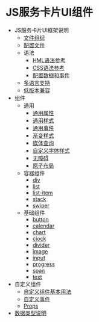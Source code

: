 # JS服务卡片UI组件

- JS服务卡片UI框架说明
    - [文件组织](js-service-widget-file.md)
    - [配置文件](js-service-widget-config-file.md)
    - 语法
        - [HML语法参考](js-service-widget-syntax-hml.md)
        - [CSS语法参考](js-service-widget-syntax-css.md)
        - [配置数据和事件](js-service-widget-configuration.md)
    - [多语言支持](js-service-widget-multiple-languages.md)
    - [低版本兼容](js-service-widget-version-compatibility.md)
- 组件
    - 通用
        - [通用属性](js-service-widget-common-attributes.md)
        - [通用样式](js-service-widget-common-styles.md)
        - [通用事件](js-service-widget-common-events.md)
        - [渐变样式](js-service-widget-common-gradient.md)
        - [媒体查询](js-service-widget-common-mediaquery.md)
        - [自定义字体样式](js-service-widget-common-customizing-font.md)
        - [无障碍](js-service-widget-common-accessibility.md)
        - [原子布局](js-service-widget-common-atomic-layout.md)
    - 容器组件
        - [div](js-service-widget-container-div.md)
        - [list](js-service-widget-container-list.md)
        - [list-item](js-service-widget-container-list-item.md)
        - [stack](js-service-widget-container-stack.md)
        - [swiper](js-service-widget-container-swiper.md)
    - 基础组件
        - [button](js-service-widget-basic-button.md)
        - [calendar](js-service-widget-basic-calendar.md)
        - [chart](js-service-widget-basic-chart.md)
        - [clock](js-service-widget-basic-clock.md)
        - [divider](js-service-widget-basic-divider.md)
        - [image](js-service-widget-basic-image.md)
        - [input](js-service-widget-basic-input.md)
        - [progress](js-service-widget-basic-progress.md)
        - [span](js-service-widget-basic-span.md)
        - [text](js-service-widget-basic-text.md)
- 自定义组件
    - [自定义组件基本用法](js-service-widget-custom-basic-usage.md)
    - [自定义事件](js-service-widget-custom-events.md)
    - [Props](js-service-widget-custom-props.md)
- [数据类型说明](js-service-widget-appendix-types.md)
